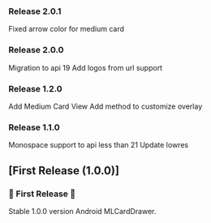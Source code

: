 ### Release 2.0.1
Fixed arrow color for medium card

### Release 2.0.0
Migration to api 19
Add logos from url support

### Release 1.2.0
Add Medium Card View
Add method to customize overlay

### Release 1.1.0
Monospace support to api less than 21
Update lowres

## [First Release (1.0.0)]
### 🚀 First Release 🚀
Stable 1.0.0 version Android MLCardDrawer.
